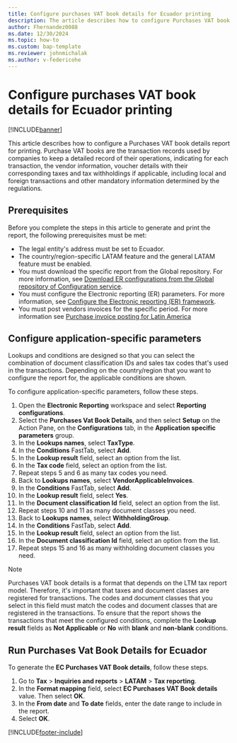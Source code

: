 ```yaml
---
title: Configure purchases VAT book details for Ecuador printing
description: The article describes how to configure Purchases VAT book details for printing. 
author: Fhernandez0088
ms.date: 12/30/2024
ms.topic: how-to
ms.custom: bap-template
ms.reviewer: johnmichalak
ms.author: v-federicohe
---
```


# Configure purchases VAT book details for Ecuador printing

[!INCLUDE[banner](../../includes/banner.md)]

This article describes how to configure a Purchases VAT book details report for printing. Purchase VAT books are the transaction records used by companies to keep a detailed record of their operations, indicating for each transaction, the vendor information, voucher details with their corresponding taxes and tax withholdings if applicable, including local and foreign transactions and other mandatory information determined by the regulations. 


## Prerequisites

Before you complete the steps in this article to generate and print the report, the following prerequisites must be met: 

- The legal entity's address must be set to Ecuador. 
- The country/region-specific LATAM feature and the general LATAM feature must be enabled.
- You must download the specific report from the Global repository. For more information, see [Download ER configurations from the Global repository of Configuration service](../../../fin-ops-core/dev-itpro/analytics/er-download-configurations-global-repo.md). 
- You must configure the Electronic reporting (ER) parameters. For more information, see [Configure the Electronic reporting (ER) framework](../../../fin-ops-core/dev-itpro/analytics/electronic-reporting-er-configure-parameters.md). 
- You must post vendors invoices for the specific period. For more information see [Purchase invoice posting for Latin America](/dynamics365/finance/localizations/iberoamerica/ltm-core-purchase-invoice-posting) 

## Configure application-specific parameters

Lookups and conditions are designed so that you can select the combination of document classification IDs and sales tax codes that's used in the transactions. Depending on the country/region that you want to configure the report for, the applicable conditions are shown.

To configure application-specific parameters, follow these steps.

1. Open the **Electronic Reporting** workspace and select **Reporting configurations**.
1. Select the **Purchases Vat Book Details**, and then select **Setup** on the Action Pane, on the **Configurations** tab, in the **Application specific parameters** group.
1. In the **Lookups names**, select **TaxType**.
1. In the **Conditions** FastTab, select **Add**.
1. In the **Lookup result** field, select an option from the list. 
1. In the **Tax code** field, select an option from the list. 
1. Repeat steps 5 and 6 as many tax codes you need.
1. Back to **Lookups names**, select **VendorApplicableInvoices**.
1. In the **Conditions** FastTab, select **Add**.
1. In the **Lookup result** field, select **Yes**.
1. In the **Document classification Id** field, select an option from the list. 
1. Repeat steps 10 and 11 as many document classes you need.
1. Back to **Lookups names**, select **WithholdingGroup**.
1. In the **Conditions** FastTab, select **Add**.
1. In the **Lookup result** field, select an option from the list.
1. In the **Document classification Id** field, select an option from the list. 
1. Repeat steps 15 and 16 as many withholding document classes you need.

> [!NOTE]
> Purchases VAT book details is a format that depends on the LTM tax report model. Therefore, it's important that taxes and document classes are registered for transactions. The codes and document classes that you select in this field must match the codes and document classes that are registered in the transactions.
To ensure that the report shows the transactions that meet the configured conditions, complete the **Lookup result** fields as **Not Applicable** or **No** with **blank** and **non-blank** conditions.

## Run Purchases Vat Book Details for Ecuador

To generate the **EC Purchases VAT Book details**, follow these steps.

1. Go to **Tax** > **Inquiries and reports** > **LATAM** > **Tax reporting**.
1. In the **Format mapping** field, select **EC Purchases VAT Book details** value. Then select **OK**.
1. In the **From date** and **To date** fields, enter the date range to include in the report.
1. Select **OK**.

[!INCLUDE[footer-include](../../../includes/footer-banner.md)]
